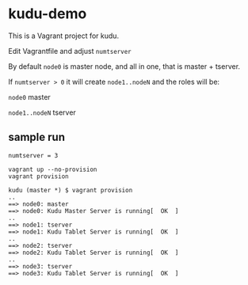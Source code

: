 # kudu-demo

This is a Vagrant project for kudu.

Edit Vagrantfile and adjust `numtserver`

By default `node0` is master node, and all in one, that is master + tserver.

If `numtserver > 0` it will create `node1..nodeN` and the roles will be:

`node0` master

`node1..nodeN` tserver

## sample run

`numtserver = 3`

```shell
vagrant up --no-provision
vagrant provision

kudu (master *) $ vagrant provision
..
==> node0: master
==> node0: Kudu Master Server is running[  OK  ]
..
==> node1: tserver
==> node1: Kudu Tablet Server is running[  OK  ]
..
==> node2: tserver
==> node2: Kudu Tablet Server is running[  OK  ]
..
==> node3: tserver
==> node3: Kudu Tablet Server is running[  OK  ]
```

